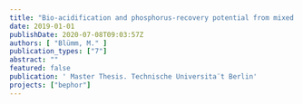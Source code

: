```yaml
---
title: "Bio-acidification and phosphorus-recovery potential from mixed excess and primary sludge in sewage treatment plants with biological and chemical phosphours removal."
date: 2019-01-01
publishDate: 2020-07-08T09:03:57Z
authors: [ "Blümm, M." ]
publication_types: ["7"]
abstract: ""
featured: false
publication: ' Master Thesis. Technische Universita¨t Berlin'
projects: ["bephor"]
---
```


